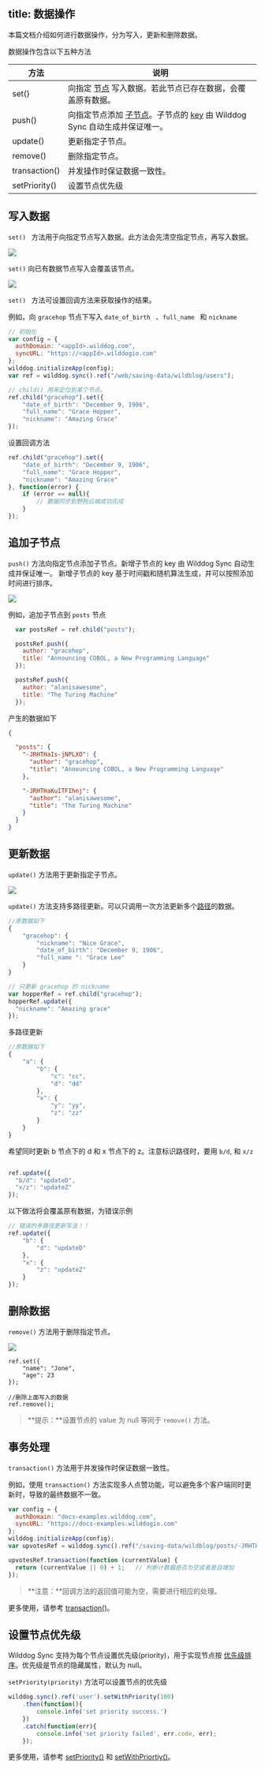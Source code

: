 
title:  数据操作
---

本篇文档介绍如何进行数据操作，分为写入，更新和删除数据。

数据操作包含以下五种方法

| 方法            | 说明                                       |
| ------------- | ---------------------------------------- |
| set()         | 向指定 [节点](/guide/reference/term.html#节点) 写入数据。若此节点已存在数据，会覆盖原有数据。 |
| push()        | 向指定节点添加 [子节点](/guide/reference/term.html#子节点)。子节点的 [key](/guide/reference/term.html#key) 由 Wilddog Sync 自动生成并保证唯一。 |
| update()      | 更新指定子节点。                                 |
| remove()      | 删除指定节点。                                  |
| transaction() | 并发操作时保证数据一致性。                            |
| setPriority() | 设置节点优先级                                  |

## 写入数据

`set() ` 方法用于向指定节点写入数据。此方法会先清空指定节点，再写入数据。

![](/images/save_null.png)

`set()` 向已有数据节点写入会覆盖该节点。

![](/images/save_exist.png)

`set() ` 方法可设置回调方法来获取操作的结果。

例如，向 `gracehop` 节点下写入 `date_of_birth ` 、`full_name ` 和 `nickname`

```js
// 初始化
var config = {
  authDomain: "<appId>.wilddog.com",
  syncURL: "https://<appId>.wilddogio.com"
};
wilddog.initializeApp(config);
var ref = wilddog.sync().ref("/web/saving-data/wildblog/users");

// child() 用来定位到某个节点。
ref.child("gracehop").set({
    "date_of_birth": "December 9, 1906",
    "full_name": "Grace Hopper",
    "nickname": "Amazing Grace"
});
```
设置回调方法
```js
ref.child("gracehop").set({
    "date_of_birth": "December 9, 1906",
    "full_name": "Grace Hopper",
    "nickname": "Amazing Grace"
}, function(error) {
    if (error == null){
        // 数据同步到野狗云端成功完成
    }
});
```

## 追加子节点

`push()` 方法向指定节点添加子节点。新增子节点的 key 由 Wilddog Sync 自动生成并保证唯一。 新增子节点的 key 基于时间戳和随机算法生成，并可以按照添加时间进行排序。

![](/images/push.png)

例如，追加子节点到 `posts` 节点

```js
  var postsRef = ref.child("posts");

  postsRef.push({
    author: "gracehop",
    title: "Announcing COBOL, a New Programming Language"
  });

  postsRef.push({
    author: "alanisawesome",
    title: "The Turing Machine"
  });
```

产生的数据如下

```json
{

  "posts": {
    "-JRHTHaIs-jNPLXO": {
      "author": "gracehop",
      "title": "Announcing COBOL, a New Programming Language"
    },

    "-JRHTHaKuITFIhnj": {
      "author": "alanisawesome",
      "title": "The Turing Machine"
    }
  }
}
```

## 更新数据

`update()` 方法用于更新指定子节点。

![](/images/update.png)

`update()` 方法支持多路径更新。可以只调用一次方法更新多个[路径](/guide/reference/term.html#路径-path)的数据。

```js
//原数据如下
{
    "gracehop": {
        "nickname": "Nice Grace",
        "date_of_birth": "December 9, 1906",
        "full_name ": "Grace Lee"
    }
}
```
```js
// 只更新 gracehop 的 nickname
var hopperRef = ref.child("gracehop");
hopperRef.update({
  "nickname": "Amazing grace"
});
```

多路径更新

```js
//原数据如下
{
    "a": {
        "b": {
            "c": "cc",
            "d": "dd"
        },
        "x": {
            "y": "yy",
            "z": "zz"
        }
    }
}
```
希望同时更新 b 节点下的 d 和 x 节点下的 z。注意标识路径时，要用 `b/d`, 和 `x/z` 

```js

ref.update({
  "b/d": "updateD",
  "x/z": "updateZ"
});
```

以下做法将会覆盖原有数据，为错误示例

```js
// 错误的多路径更新写法！！
ref.update({
    "b": {
        "d": "updateD"
    },
    "x": {
        "z": "updateZ"
    }
});
```

## 删除数据

`remove()` 方法用于删除指定节点。

![](/images/delete.png)

```
ref.set({
    "name": "Jone",
    "age": 23
});

//删除上面写入的数据
ref.remove();
```

>**提示：**设置节点的 value 为 null 等同于 `remove()` 方法。

## 事务处理

`transaction()` 方法用于并发操作时保证数据一致性。

例如，使用 `transaction()` 方法实现多人点赞功能，可以避免多个客户端同时更新时，导致的最终数据不一致。

```js
var config = {
  authDomain: "docs-examples.wilddog.com",
  syncURL: "https://docs-examples.wilddogio.com"
};
wilddog.initializeApp(config);
var upvotesRef = wilddog.sync().ref("/saving-data/wildblog/posts/-JRHTHaIs-jNPLXOQivY/upvotes");

upvotesRef.transaction(function (currentValue) {
  return (currentValue || 0) + 1;   // 判断计数器是否为空或者是自增加
});
```

>**注意：**回调方法的返回值可能为空，需要进行相应的处理。

更多使用，请参考 [transaction()](/api/sync/web/api.html#transaction)。



## 设置节点优先级

Wilddog Sync 支持为每个节点设置优先级(priority)，用于实现节点按 [优先级排序](/guide/sync/web/retrieve-data.html#根据数据排序监听)。优先级是节点的隐藏属性，默认为 null。

`setPriority(priority)` 方法可以设置节点的优先级

```javascript
wilddog.sync().ref('user').setWithPriority(100)
    .then(function(){
        console.info('set priority success.')
    })
    .catch(function(err){
        console.info('set priority failed', err.code, err);
    });
```

更多使用，请参考 [setPriority()](/api/sync/web/api.html#setPriority) 和 [setWithPriortiy()](/api/sync/web/api.html#setWithPriority)。